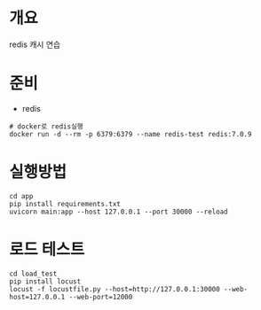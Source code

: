 # 개요
redis 캐시 연습

# 준비
* redis
```shell
# docker로 redis실행
docker run -d --rm -p 6379:6379 --name redis-test redis:7.0.9
```

# 실행방법
```shell
cd app
pip install requirements.txt
uvicorn main:app --host 127.0.0.1 --port 30000 --reload
```

# 로드 테스트
```shell
cd load_test
pip install locust
locust -f locustfile.py --host=http://127.0.0.1:30000 --web-host=127.0.0.1 --web-port=12000
```
